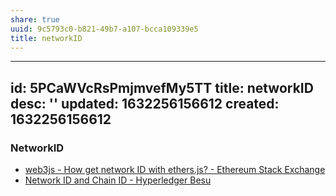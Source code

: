```yaml
---
share: true
uuid: 9c5793c0-b821-49b7-a107-bcca109339e5
title: networkID
---
```

---
id: 5PCaWVcRsPmjmvefMy5TT
title: networkID
desc: ''
updated: 1632256156612
created: 1632256156612
---

### NetworkID

* [web3js - How get network ID with ethers.js? - Ethereum Stack Exchange](https://ethereum.stackexchange.com/questions/82365/how-get-network-id-with-ethers-js)
* [Network ID and Chain ID - Hyperledger Besu](https://besu.hyperledger.org/en/stable/Concepts/NetworkID-And-ChainID/)
